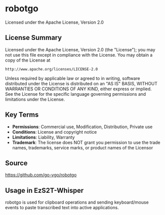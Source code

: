 # robotgo

Licensed under the Apache License, Version 2.0

## License Summary

Licensed under the Apache License, Version 2.0 (the "License"); you may not use this file except in compliance with the License. You may obtain a copy of the License at

    http://www.apache.org/licenses/LICENSE-2.0

Unless required by applicable law or agreed to in writing, software distributed under the License is distributed on an "AS IS" BASIS, WITHOUT WARRANTIES OR CONDITIONS OF ANY KIND, either express or implied. See the License for the specific language governing permissions and limitations under the License.

## Key Terms

- **Permissions**: Commercial use, Modification, Distribution, Private use
- **Conditions**: License and copyright notice
- **Limitations**: Liability, Warranty
- **Trademark**: The license does NOT grant you permission to use the trade names, trademarks, service marks, or product names of the Licensor

## Source

https://github.com/go-vgo/robotgo

## Usage in EzS2T-Whisper

robotgo is used for clipboard operations and sending keyboard/mouse events to paste transcribed text into active applications.
